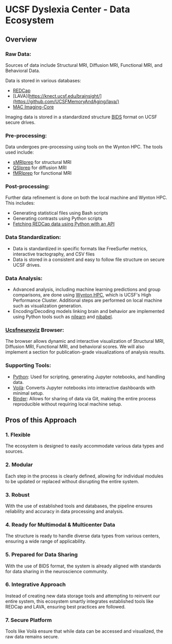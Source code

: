# UCSF Dyslexia Center - Data Ecosystem



## Overview

### Raw Data:

Sources of data include Structural MRI, Diffusion MRI, Functional MRI, and Behavioral Data.

Data is stored in various databases:
* [REDCap](https://redcap.ucsf.edu/)
* [LAVA](https://knect.ucsf.edu/brainsight/](https://github.com/UCSFMemoryAndAging/lava/)
* [MAC Imaging-Core](https://github.com/UCSFMemoryAndAging/imaging-core)

Imaging data is stored in a standardized structure [BIDS](https://bids.neuroimaging.io/) format on UCSF secure drives.

### Pre-processing:

Data undergoes pre-processing using tools on the Wynton HPC. The tools used include:
* [sMRIprep](https://github.com/nipreps/smriprep) for structural MRI
* [QSIprep](https://github.com/PennLINC/qsiprep) for diffusion MRI
* [fMRIprep](https://github.com/nipreps/fmriprep) for functional MRI

### Post-processing:

Further data refinement is done on both the local machine and Wynton HPC. This includes:
* Generating statistical files using Bash scripts
* Generating contrasts using Python scripts
* [Fetching REDCap data using Python with an API](https://github.com/MathCognitionUCSF/REDCap_tools)

### Data Standardization:

* Data is standardized in specific formats like FreeSurfer metrics, interactive tractography, and CSV files
* Data is stored in a consistent and easy to follow file structure on secure UCSF drives.

### Data Analysis:

* Advanced analysis, including machine learning predictions and group comparisons, are done using [Wynton HPC](https://wynton.ucsf.edu/hpc/index.html), which is UCSF's High Performance Cluster. Additional steps are performed on local machine such as visualization generation.
* Encoding/Decoding models linking brain and behavior are implemented using Python tools such as [nilearn](https://github.com/nilearn/nilearn) and [nibabel](https://github.com/nipy/nibabel).

### [Ucsfneuroviz](https://github.com/MathCognitionUCSF/ucsfneuroviz) Browser:

The browser allows dynamic and interactive visualization of Structural MRI, Diffusion MRI, Functional MRI, and behavioral scores.
We will also implement a section for publication-grade visualizations of analysis results.

### Supporting Tools:

* [Python](https://www.python.org/): Used for scripting, generating Jupyter notebooks, and handling data.
* [Voilà](https://voila.readthedocs.io/en/stable/): Converts Jupyter notebooks into interactive dashboards with minimal setup.
* [Binder](https://mybinder.org/): Allows for sharing of data via Git, making the entire process reproducible without requiring local machine setup.

## Pros of this Approach

### 1. Flexible
The ecosystem is designed to easily accommodate various data types and sources.

### 2. Modular
Each step in the process is clearly defined, allowing for individual modules to be updated or replaced without disrupting the entire system.

### 3. Robust
With the use of established tools and databases, the pipeline ensures reliability and accuracy in data processing and analysis.

### 4. Ready for Multimodal & Multicenter Data
The structure is ready to handle diverse data types from various centers, ensuring a wide range of applicability.

### 5. Prepared for Data Sharing
With the use of BIDS format, the system is already aligned with standards for data sharing in the neuroscience community.

### 6. Integrative Approach
Instead of creating new data storage tools and attempting to reinvent our entire system, this ecosystem smartly integrates established tools like REDCap and LAVA, ensuring best practices are followed.

### 7. Secure Platform
Tools like Voilà ensure that while data can be accessed and visualized, the raw data remains secure.
